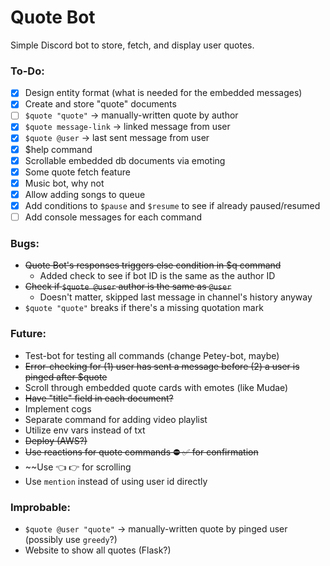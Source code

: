 # Quote Bot
Simple Discord bot to store, fetch, and display user quotes.

### To-Do:
- [x] Design entity format (what is needed for the embedded messages)
- [x] Create and store "quote" documents
- [ ] `$quote "quote"` -> manually-written quote by author
- [x] `$quote message-link` -> linked message from user
- [x] `$quote @user` -> last sent message from user
- [x] $help command
- [x] Scrollable embedded db documents via emoting
- [x] Some quote fetch feature
- [x] Music bot, why not
- [x] Allow adding songs to queue
- [x] Add conditions to `$pause` and `$resume` to see if already paused/resumed
- [ ] Add console messages for each command

### Bugs:
  * ~~Quote Bot's responses triggers else condition in $q command~~
    * Added check to see if bot ID is the same as the author ID
  * ~~Check if `$quote @user` author is the same as `@user`~~
    * Doesn't matter, skipped last message in channel's history anyway
  * `$quote "quote"` breaks if there's a missing quotation mark

### Future:
  * Test-bot for testing all commands (change Petey-bot, maybe)
  * ~~Error-checking for (1) user has sent a message before (2) a user is pinged after $quote~~
  * Scroll through embedded quote cards with emotes (like Mudae)
  * ~~Have "title" field in each document?~~
  * Implement cogs
  * Separate command for adding video playlist
  * Utilize env vars instead of txt
  * ~~Deploy (AWS?)~~
  * ~~Use reactions for quote commands ⛔ ✅ for confirmation~~
  * ~~Use 👈 👉 for scrolling
  * Use `mention` instead of using user id directly

### Improbable:
  * `$quote @user "quote"` -> manually-written quote by pinged user (possibly use `greedy`?)
  * Website to show all quotes (Flask?)